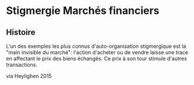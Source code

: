 # Stigmergie Marchés financiers

## Histoire


L'un des exemples les plus connus d'auto-organisation stigmergique est la "main invisible du marché": l'action d'acheter ou de vendre laisse une trace en affectant le prix des biens échangés. Ce prix à son tour stimule d'autres transactions.

via Heylighen 2015
